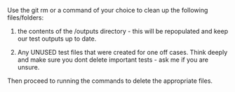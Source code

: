 Use the git rm or a command of your choice to clean up the following files/folders:

1) the contents of the /outputs directory - this will be repopulated and keep our test outputs up to date.

2) Any UNUSED test files that were created for one off cases. Think deeply and make sure you dont delete important tests - ask me if you are unsure. 

Then proceed to running the commands to delete the appropriate files. 